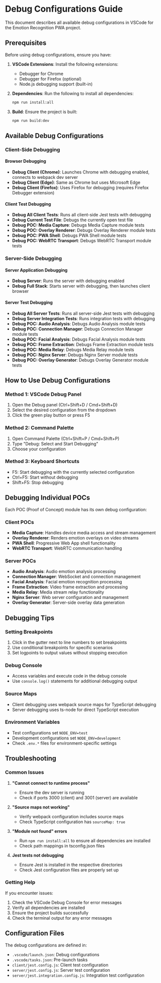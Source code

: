 # Debug Configurations Guide

This document describes all available debug configurations in VSCode for the Emotion Recognition PWA project.

## Prerequisites

Before using debug configurations, ensure you have:

1. **VSCode Extensions**: Install the following extensions:
   - Debugger for Chrome
   - Debugger for Firefox (optional)
   - Node.js debugging support (built-in)

2. **Dependencies**: Run the following to install all dependencies:

   ```bash
   npm run install:all
   ```

3. **Build**: Ensure the project is built:
   ```bash
   npm run build:dev
   ```

## Available Debug Configurations

### Client-Side Debugging

#### Browser Debugging

- **Debug Client (Chrome)**: Launches Chrome with debugging enabled, connects to webpack dev server
- **Debug Client (Edge)**: Same as Chrome but uses Microsoft Edge
- **Debug Client (Firefox)**: Uses Firefox for debugging (requires Firefox Debugger extension)

#### Client Test Debugging

- **Debug All Client Tests**: Runs all client-side Jest tests with debugging
- **Debug Current Test File**: Debugs the currently open test file
- **Debug POC: Media Capture**: Debugs Media Capture module tests
- **Debug POC: Overlay Renderer**: Debugs Overlay Renderer module tests
- **Debug POC: PWA Shell**: Debugs PWA Shell module tests
- **Debug POC: WebRTC Transport**: Debugs WebRTC Transport module tests

### Server-Side Debugging

#### Server Application Debugging

- **Debug Server**: Runs the server with debugging enabled
- **Debug Full Stack**: Starts server with debugging, then launches client browser

#### Server Test Debugging

- **Debug All Server Tests**: Runs all server-side Jest tests with debugging
- **Debug Server Integration Tests**: Runs integration tests with debugging
- **Debug POC: Audio Analysis**: Debugs Audio Analysis module tests
- **Debug POC: Connection Manager**: Debugs Connection Manager module tests
- **Debug POC: Facial Analysis**: Debugs Facial Analysis module tests
- **Debug POC: Frame Extraction**: Debugs Frame Extraction module tests
- **Debug POC: Media Relay**: Debugs Media Relay module tests
- **Debug POC: Nginx Server**: Debugs Nginx Server module tests
- **Debug POC: Overlay Generator**: Debugs Overlay Generator module tests

## How to Use Debug Configurations

### Method 1: VSCode Debug Panel

1. Open the Debug panel (Ctrl+Shift+D / Cmd+Shift+D)
2. Select the desired configuration from the dropdown
3. Click the green play button or press F5

### Method 2: Command Palette

1. Open Command Palette (Ctrl+Shift+P / Cmd+Shift+P)
2. Type "Debug: Select and Start Debugging"
3. Choose your configuration

### Method 3: Keyboard Shortcuts

- F5: Start debugging with the currently selected configuration
- Ctrl+F5: Start without debugging
- Shift+F5: Stop debugging

## Debugging Individual POCs

Each POC (Proof of Concept) module has its own debug configuration:

### Client POCs

- **Media Capture**: Handles device media access and stream management
- **Overlay Renderer**: Renders emotion overlays on video streams
- **PWA Shell**: Progressive Web App shell functionality
- **WebRTC Transport**: WebRTC communication handling

### Server POCs

- **Audio Analysis**: Audio emotion analysis processing
- **Connection Manager**: WebSocket and connection management
- **Facial Analysis**: Facial emotion recognition processing
- **Frame Extraction**: Video frame extraction and processing
- **Media Relay**: Media stream relay functionality
- **Nginx Server**: Web server configuration and management
- **Overlay Generator**: Server-side overlay data generation

## Debugging Tips

### Setting Breakpoints

1. Click in the gutter next to line numbers to set breakpoints
2. Use conditional breakpoints for specific scenarios
3. Set logpoints to output values without stopping execution

### Debug Console

- Access variables and execute code in the debug console
- Use `console.log()` statements for additional debugging output

### Source Maps

- Client debugging uses webpack source maps for TypeScript debugging
- Server debugging uses ts-node for direct TypeScript execution

### Environment Variables

- Test configurations set `NODE_ENV=test`
- Development configurations set `NODE_ENV=development`
- Check `.env.*` files for environment-specific settings

## Troubleshooting

### Common Issues

1. **"Cannot connect to runtime process"**
   - Ensure the dev server is running
   - Check if ports 3000 (client) and 3001 (server) are available

2. **"Source maps not working"**
   - Verify webpack configuration includes source maps
   - Check TypeScript configuration has `sourceMap: true`

3. **"Module not found" errors**
   - Run `npm run install:all` to ensure all dependencies are installed
   - Check path mappings in tsconfig.json files

4. **Jest tests not debugging**
   - Ensure Jest is installed in the respective directories
   - Check Jest configuration files are properly set up

### Getting Help

If you encounter issues:

1. Check the VSCode Debug Console for error messages
2. Verify all dependencies are installed
3. Ensure the project builds successfully
4. Check the terminal output for any error messages

## Configuration Files

The debug configurations are defined in:

- `.vscode/launch.json`: Debug configurations
- `.vscode/tasks.json`: Pre-launch tasks
- `client/jest.config.js`: Client test configuration
- `server/jest.config.js`: Server test configuration
- `server/jest.integration.config.js`: Integration test configuration
